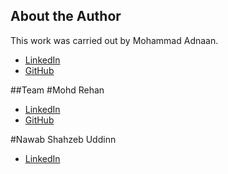 ## About the Author

This work was carried out by Mohammad Adnaan.

- [LinkedIn](https://www.linkedin.com/in/mohammad-adnaan-51272024a/)
- [GitHub](https://github.com/mohd-adnaan)


##Team
#Mohd Rehan
- [LinkedIn](https://www.linkedin.com/in/mohd-rehan-3744b6194/)
- [GitHub](https://github.com/Reyan-786)

#Nawab Shahzeb Uddinn
- [LinkedIn](https://www.linkedin.com/in/nawab-shahzeb-uddin-4a2277193/)
